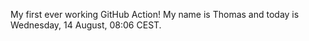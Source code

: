 My first ever working GitHub Action!
My name is Thomas and today is Wednesday, 14 August, 08:06 CEST. 
